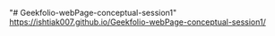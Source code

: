 "# Geekfolio-webPage-conceptual-session1" 
https://ishtiak007.github.io/Geekfolio-webPage-conceptual-session1/
